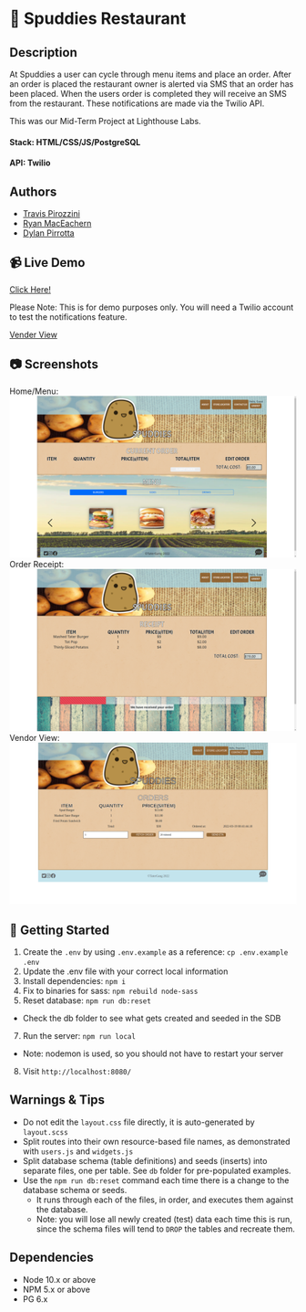 # 🥔 Spuddies Restaurant

## Description
At Spuddies a user can cycle through menu items and place an order. After an order is placed the restaurant owner is alerted via SMS that an order has been placed. When the users order is completed they will receive an SMS from the restaurant. These notifications are made via the Twilio API.

This was our Mid-Term Project at Lighthouse Labs.
#### Stack: HTML/CSS/JS/PostgreSQL
#### API: Twilio

## Authors
- [Travis Pirozzini ](https://github.com/T-Pirozzini)
- [Ryan MacEachern](https://github.com/Rmaceac)
- [Dylan Pirrotta](https://github.com/dpirrott)

## :video_camera: Live Demo
<a href="https://spuddies-food-ordering.herokuapp.com/">Click Here!</a>

Please Note: This is for demo purposes only. You will need a Twilio account to test the notifications feature.

<a href="https://spuddies-food-ordering.herokuapp.com/orders">Vender View</a>

## :camera: Screenshots
Home/Menu:
!["Menu View"](https://github.com/Rmaceac/midterm-project/blob/master/public/docs/spuddies-front-page.png?raw=true)
Order Receipt:
!["Order View"](https://github.com/Rmaceac/midterm-project/blob/master/public/docs/spuddies-order-placed.png?raw=true)
Vendor View:
!["Restaurant View"](https://github.com/Rmaceac/midterm-project/blob/master/public/docs/spuddies-restaurant-pov.png?raw=true)


## :wrench: Getting Started

1. Create the `.env` by using `.env.example` as a reference: `cp .env.example .env`
2. Update the .env file with your correct local information 
3. Install dependencies: `npm i`
4. Fix to binaries for sass: `npm rebuild node-sass`
5. Reset database: `npm run db:reset`
  - Check the db folder to see what gets created and seeded in the SDB
7. Run the server: `npm run local`
  - Note: nodemon is used, so you should not have to restart your server
8. Visit `http://localhost:8080/`

## Warnings & Tips

- Do not edit the `layout.css` file directly, it is auto-generated by `layout.scss`
- Split routes into their own resource-based file names, as demonstrated with `users.js` and `widgets.js`
- Split database schema (table definitions) and seeds (inserts) into separate files, one per table. See `db` folder for pre-populated examples. 
- Use the `npm run db:reset` command each time there is a change to the database schema or seeds. 
  - It runs through each of the files, in order, and executes them against the database. 
  - Note: you will lose all newly created (test) data each time this is run, since the schema files will tend to `DROP` the tables and recreate them.

## Dependencies

- Node 10.x or above
- NPM 5.x or above
- PG 6.x
